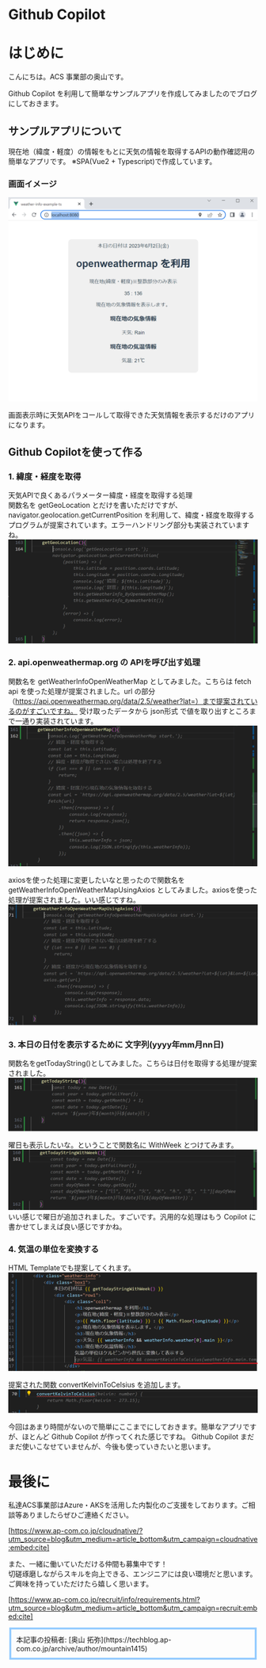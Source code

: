 # Github Copilot

# はじめに
こんにちは。ACS 事業部の奥山です。

Github Copilot を利用して簡単なサンプルアプリを作成してみましたのでブログにしておきます。

## サンプルアプリについて 
現在地（緯度・軽度）の情報をもとに天気の情報を取得するAPIの動作確認用の簡単なアプリです。
※SPA(Vue2 + Typescript)で作成しています。

### 画面イメージ
![image](001.png)

画面表示時に天気APIをコールして取得できた天気情報を表示するだけのアプリになります。

## Github Copilotを使って作る

### 1.  緯度・経度を取得
天気APIで良くあるパラメーター緯度・経度を取得する処理  
関数名を getGeoLocation とだけを書いただけですが、navigator.geolocation.getCurrentPosition を利用して、緯度・経度を取得するプログラムが提案されています。エラーハンドリング部分も実装されていますね。
![image](002.png)

### 2. api.openweathermap.org の APIを呼び出す処理
関数名を getWeatherInfoOpenWeatherMap としてみました。こちらは fetch api を使った処理が提案されました。url の部分（https://api.openweathermap.org/data/2.5/weather?lat=）まで提案されているのがすごいですね。
受け取ったデータから json形式 で値を取り出すところまで一通り実装されています。
![image](003.png)

axiosを使った処理に変更したいなと思ったので関数名を getWeatherInfoOpenWeatherMapUsingAxios としてみました。axiosを使った処理が提案されました。いい感じですね。
![image](007.png)

### 3. 本日の日付を表示するために 文字列(yyyy年mm月nn日)
関数名をgetTodayString()としてみました。こちらは日付を取得する処理が提案されました。
![image](004.png)

曜日も表示したいな。ということで関数名に WithWeek とつけてみます。
![image](005.png)
いい感じで曜日が追加されました。すごいです。汎用的な処理はもう Copilot に書かせてしまえば良い感じですかね。


### 4. 気温の単位を変換する
HTML Templateでも提案してくれます。
![image](008.png)

提案された関数 convertKelvinToCelsius を追加します。
![image](009.png)

今回はあまり時間がないので簡単にここまでにしておきます。簡単なアプリですが、ほとんど Github Copilot が作ってくれた感じですね。
Github Copilot まだまだ使いこなせていませんが、今後も使っていきたいと思います。

# 最後に
私達ACS事業部はAzure・AKSを活用した内製化のご支援をしております。ご相談等ありましたらぜひご連絡ください。

[https://www.ap-com.co.jp/cloudnative/?utm_source=blog&utm_medium=article_bottom&utm_campaign=cloudnative:embed:cite]

また、一緒に働いていただける仲間も募集中です！   
切磋琢磨しながらスキルを向上できる、エンジニアには良い環境だと思います。ご興味を持っていただけたら嬉しく思います。

[https://www.ap-com.co.jp/recruit/info/requirements.html?utm_source=blog&utm_medium=article_bottom&utm_campaign=recruit:embed:cite]

<fieldset style="border:4px solid #95ccff; padding:10px">
本記事の投稿者: [奥山 拓弥](https://techblog.ap-com.co.jp/archive/author/mountain1415)  
</fieldset>
